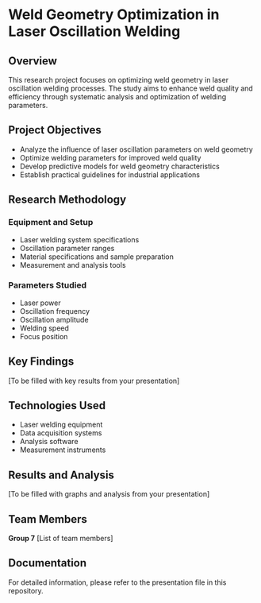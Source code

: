 # Weld Geometry Optimization in Laser Oscillation Welding

## Overview
This research project focuses on optimizing weld geometry in laser oscillation welding processes. The study aims to enhance weld quality and efficiency through systematic analysis and optimization of welding parameters.

## Project Objectives
- Analyze the influence of laser oscillation parameters on weld geometry
- Optimize welding parameters for improved weld quality
- Develop predictive models for weld geometry characteristics
- Establish practical guidelines for industrial applications

## Research Methodology
### Equipment and Setup
- Laser welding system specifications
- Oscillation parameter ranges
- Material specifications and sample preparation
- Measurement and analysis tools

### Parameters Studied
- Laser power
- Oscillation frequency
- Oscillation amplitude
- Welding speed
- Focus position

## Key Findings
[To be filled with key results from your presentation]

## Technologies Used
- Laser welding equipment
- Data acquisition systems
- Analysis software
- Measurement instruments

## Results and Analysis
[To be filled with graphs and analysis from your presentation]

## Team Members
**Group 7**
[List of team members]

## Documentation
For detailed information, please refer to the presentation file in this repository.
